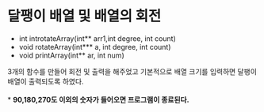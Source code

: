 # 달팽이 배열 및 배열의 회전

- int introtateArray(int** arr1,int degree, int count)<br>
- void rotateArray(int*** a, int degree, int count)<br>
- void printArray(int** ar, int num)<br>

3개의 함수를 만들어 회전 및 출력을 해주었고 기본적으로 배열 크기를 입력하면 달팽이 배열이 출력되도록 하였다.<br><br>
\* **90,180,270도 이외의 숫자가 들어오면 프로그램이 종료된다.**
